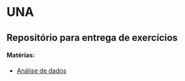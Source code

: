 # UNA

## Repositório para entrega de exercícios 

#### Matérias:

* [Análise de dados](https://github.com/matheusmvl/UNA/tree/main/analise-de-dados)

